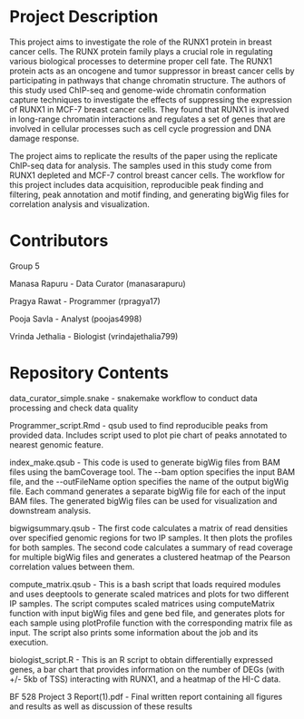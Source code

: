 # Project Description

This project aims to investigate the role of the RUNX1 protein in breast cancer cells. The RUNX protein family plays a crucial role in regulating various biological processes to determine proper cell fate. The RUNX1 protein acts as an oncogene and tumor suppressor in breast cancer cells by participating in pathways that change chromatin structure. The authors of this study used ChIP-seq and genome-wide chromatin conformation capture techniques to investigate the effects of suppressing the expression of RUNX1 in MCF-7 breast cancer cells. They found that RUNX1 is involved in long-range chromatin interactions and regulates a set of genes that are involved in cellular processes such as cell cycle progression and DNA damage response.

The project aims to replicate the results of the paper using the replicate ChIP-seq data for analysis. The samples used in this study come from RUNX1 depleted and MCF-7 control breast cancer cells. The workflow for this project includes data acquisition, reproducible peak finding and filtering, peak annotation and motif finding, and generating bigWig files for correlation analysis and visualization.

# Contributors

Group 5

Manasa Rapuru - Data Curator (manasarapuru)

Pragya Rawat - Programmer (rpragya17)

Pooja Savla - Analyst (poojas4998)

Vrinda Jethalia - Biologist (vrindajethalia799)

# Repository Contents

data_curator_simple.snake - snakemake workflow to conduct data processing and check data quality 

Programmer_script.Rmd - qsub used to find reproducible peaks from provided data. Includes script used to plot pie chart of peaks annotated to nearest genomic feature. 

index_make.qsub - This code is used to generate bigWig files from BAM files using the bamCoverage tool. The --bam option specifies the input BAM file, and the --outFileName option specifies the name of the output bigWig file. Each command generates a separate bigWig file for each of the input BAM files. The generated bigWig files can be used for visualization and downstream analysis.

bigwigsummary.qsub - The first code calculates a matrix of read densities over specified genomic regions for two IP samples. It then plots the profiles for both samples.
The second code calculates a summary of read coverage for multiple bigWig files and generates a clustered heatmap of the Pearson correlation values between them.

compute_matrix.qsub - This is a bash script that loads required modules and uses deeptools to generate scaled matrices and plots for two different IP samples. The script computes scaled matrices using computeMatrix function with input bigWig files and gene bed file, and generates plots for each sample using plotProfile function with the corresponding matrix file as input. The script also prints some information about the job and its execution.

biologist_script.R - This is an R script to obtain differentially expressed genes, a bar chart that provides information on the number of DEGs (with +/- 5kb of TSS) interacting with RUNX1, and a heatmap of the HI-C data.

BF 528 Project 3 Report(1).pdf - Final written report containing all figures and results as well as discussion of these results 
